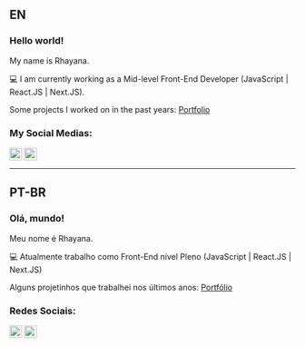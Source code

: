 ## EN

### Hello world! 

My name is Rhayana. 


💻 I am currently working as a Mid-level Front-End Developer (JavaScript | React.JS | Next.JS).

Some projects I worked on in the past years: [Portfolio](https://github.com/rhayana-b/portfolio)


### My Social Medias:

[<img align="center" alt="Rhayana | LinkedIn" width="22px" src="https://cdn.jsdelivr.net/npm/simple-icons@v3/icons/linkedin.svg" />][linkedin]
[<img align="center" alt="Rhayana | Instagram" width="22px" src="https://cdn.jsdelivr.net/npm/simple-icons@v3/icons/instagram.svg" />][instagram]



[instagram]: https://www.instagram.com/rhayana.b
[linkedin]: https://www.linkedin.com/in/rhayana-barbosa


------------------------------------------------------------------------------


## PT-BR

### Olá, mundo! 

Meu nome é Rhayana. 

💻 Atualmente trabalho como Front-End nível Pleno (JavaScript | React.JS | Next.JS)

Alguns projetinhos que trabalhei nos últimos anos: [Portfólio](https://github.com/rhayana-b/portfolio)

### Redes Sociais:

[<img align="center" alt="Rhayana | LinkedIn" width="22px" src="https://cdn.jsdelivr.net/npm/simple-icons@v3/icons/linkedin.svg" />][linkedin]
[<img align="center" alt="Rhayana | Instagram" width="22px" src="https://cdn.jsdelivr.net/npm/simple-icons@v3/icons/instagram.svg" />][instagram]



[instagram]: https://www.instagram.com/rhayana.b
[linkedin]: https://www.linkedin.com/in/rhayana-barbosa

